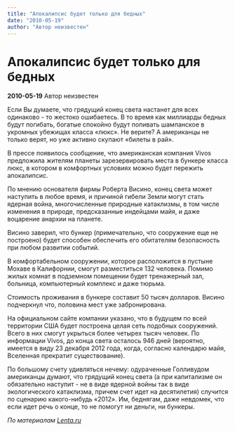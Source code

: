 ```yaml
---
title: "Апокалипсис будет только для бедных"
date: "2010-05-19"
author: "Автор неизвестен"
---
```


# Апокалипсис будет только для бедных

**2010-05-19** Автор неизвестен

Если Вы думаете, что грядущий конец света настанет для всех одинаково - то жестоко ошибаетесь. В то время как миллиарды бедных будут погибать, богатые спокойно будут попивать шампанское в укромных убежищах класса «люкс». Не верите? А американцы не только верят, но уже активно скупают «билеты в рай».

В прессе появилось сообщение, что американская компания Vivos предложила жителям планеты зарезервировать места в бункере класса люкс, в котором в комфортных условиях можно будет пережить апокалипсис.

По мнению основателя фирмы Роберта Висино, конец света может наступить в любое время, и причиной гибели Земли могут стать ядерная война, многочисленные природные катаклизмы, в том числе изменения в природе, предсказанные индейцами майя, и даже воцарение анархии на планете.

Висино заверил, что бункер (примечательно, что сооружение еще не построено) будет способен обеспечить его обитателям безопасность при любом развитии событий.

В комфортабельном сооружении, которое расположится в пустыне Мохаве в Калифорнии, смогут разместиться 132 человека. Помимо жилых комнат в подземном помещении будет тренажерный зал, больница, компьютерный комплекс и даже тюрьма.

Стоимость проживания в бункере составит 50 тысяч долларов. Висино подчеркнул что, половина мест уже забронирована.

На официальном сайте компании указано, что в будущем по всей территории США будет построена целая сеть подобных сооружений. Всего в них смогут укрыться более четырех тысяч человек. По информации Vivos, до конца света осталось 946 дней (вероятно, имеется в виду 23 декабря 2012 года, когда, согласно календарю майя, Вселенная прекратит существование).

По большому счету удивляться нечему: одураченные Голливудом американцы думают, что грядущий конец света (а при капитализме он обязательно наступит - не в виде ядерной войны так в виде экологического катаклизма, причем счет идет на десятилетия) случится по сценарию какого-нибудь «2012». Им, беднягам, даже невдомек, что если идет речь о конце, то не помогут ни деньги, ни бункеры.

*По материалам [Lenta.ru](http://lenta.ru/)*